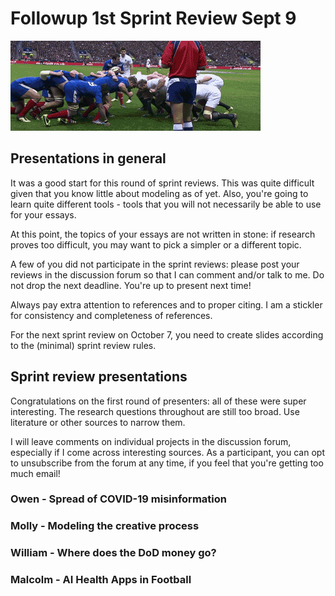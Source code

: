 
# Followup 1st Sprint Review Sept 9

![img](./img/rugby.gif)


## Presentations in general

It was a good start for this round of sprint reviews. This was
quite difficult given that you know little about modeling as of
yet. Also, you're going to learn quite different tools - tools
that you will not necessarily be able to use for your essays.

At this point, the topics of your essays are not written in stone:
if research proves too difficult, you may want to pick a simpler
or a different topic.

A few of you did not participate in the sprint reviews: please
post your reviews in the discussion forum so that I can comment
and/or talk to me. Do not drop the next deadline. You're up to
present next time!

Always pay extra attention to references and to proper citing. I
am a stickler for consistency and completeness of references. 

For the next sprint review on October 7, you need to create
slides according to the (minimal) sprint review rules.


## Sprint review presentations

Congratulations on the first round of presenters: all of these
were super interesting. The research questions throughout are
still too broad. Use literature or other sources to narrow them.

I will leave comments on individual projects in the discussion
forum, especially if I come across interesting sources. As a
participant, you can opt to unsubscribe from the forum at any
time, if you feel that you're getting too much email!


### Owen - Spread of COVID-19 misinformation


### Molly - Modeling the creative process


### William - Where does the DoD money go?


### Malcolm - AI Health Apps in Football

